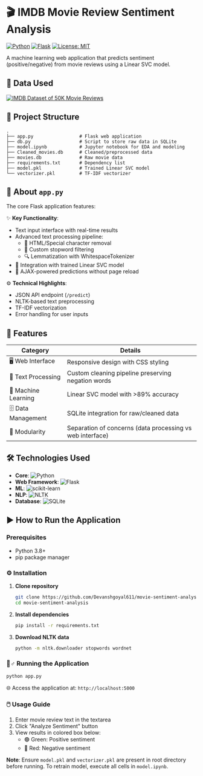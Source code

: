 # 🎬 IMDB Movie Review Sentiment Analysis

[![Python](https://img.shields.io/badge/Python-3.8%2B-blue?logo=python)](https://www.python.org/)
[![Flask](https://img.shields.io/badge/Flask-2.0%2B-green?logo=flask)](https://flask.palletsprojects.com/)
[![License: MIT](https://img.shields.io/badge/License-MIT-yellow.svg)](https://opensource.org/licenses/MIT)

A machine learning web application that predicts sentiment (positive/negative) from movie reviews using a Linear SVC model.

## 📂 Data Used

[![IMDB Dataset of 50K Movie Reviews](https://img.shields.io/badge/Dataset-Kaggle-20BEFF?logo=kaggle&logoColor=white)](https://www.kaggle.com/datasets/lakshmi25npathi/imdb-dataset-of-50k-movie-reviews)

## 📁 Project Structure

```text
.
├── app.py                 # Flask web application
├── db.py                  # Script to store raw data in SQLite
├── model.ipynb            # Jupyter notebook for EDA and modeling
├── Cleaned_movies.db      # Cleaned/preprocessed data
├── movies.db              # Raw movie data
├── requirements.txt       # Dependency list
├── model.pkl              # Trained Linear SVC model
└── vectorizer.pkl         # TF-IDF vectorizer
```

## 🚀 About `app.py`

The core Flask application features:

✨ **Key Functionality**:
- Text input interface with real-time results
- Advanced text processing pipeline:
  - 🧹 HTML/Special character removal
  - 📝 Custom stopword filtering
  - 🔍 Lemmatization with WhitespaceTokenizer
- 🤖 Integration with trained Linear SVC model
- 🔄 AJAX-powered predictions without page reload

⚙️ **Technical Highlights**:
- JSON API endpoint (`/predict`)
- NLTK-based text preprocessing
- TF-IDF vectorization
- Error handling for user inputs

## 🌟 Features

| Category              | Details                                                                 |
|-----------------------|-------------------------------------------------------------------------|
| 🖥️ Web Interface      | Responsive design with CSS styling                                     |
| 🔧 Text Processing    | Custom cleaning pipeline preserving negation words                     |
| 🧠 Machine Learning   | Linear SVC model with >89% accuracy                                    |
| 🗄️ Data Management    | SQLite integration for raw/cleaned data                                |
| 🧩 Modularity         | Separation of concerns (data processing vs web interface)              |

## 🛠️ Technologies Used

- **Core**: ![Python](https://img.shields.io/badge/-Python-3776AB?logo=python&logoColor=white)
- **Web Framework**: ![Flask](https://img.shields.io/badge/-Flask-000000?logo=flask)
- **ML**: ![scikit-learn](https://img.shields.io/badge/-scikit--learn-F7931E?logo=scikit-learn)
- **NLP**: ![NLTK](https://img.shields.io/badge/-NLTK-40B5A4)
- **Database**: ![SQLite](https://img.shields.io/badge/-SQLite-003B57?logo=sqlite)

## ▶️ How to Run the Application

### Prerequisites
- Python 3.8+
- pip package manager

### ⚙️ Installation

1. **Clone repository**
   ```bash
   git clone https://github.com/Devanshgoyal611/movie-sentiment-analysis.git
   cd movie-sentiment-analysis
   ```

2. **Install dependencies**
   ```bash
   pip install -r requirements.txt
   ```

3. **Download NLTK data**
   ```bash
   python -m nltk.downloader stopwords wordnet
   ```

### 🏃♂️ Running the Application

```bash
python app.py
```

🌐 Access the application at: `http://localhost:5000`

### 🖱️ Usage Guide
1. Enter movie review text in the textarea
2. Click "Analyze Sentiment" button
3. View results in colored box below:
   - 🟢 Green: Positive sentiment
   - 🔴 Red: Negative sentiment

**Note**: Ensure `model.pkl` and `vectorizer.pkl` are present in root directory before running. To retrain model, execute all cells in `model.ipynb`.
```